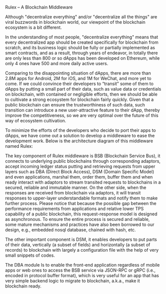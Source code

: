 Rulex – A Blockchain Middleware

Although "decentralize everything" and/or "decentralize all the things" are viral buzzwords in blockchain world, our viewpoint of the blockchain ecosystem is a bit different.

In the understanding of most people, "decentralize everything" means that every decentralized app should be created specifically for blockchain from scratch, and its business logic should be fully or partially implemented as smart contracts, and as a result, through years of endeavor, in totally there are only less than 800 or so dApps has been developed on Ethereum, while only 4 ones have 500 and more daily active users.  

Comparing to the disappointing situation of dApps, there are more than 2.8M apps for Android, 2M for iOS, and 1M for WeChat, and more yet to come.  If we could convince their developers to “transit” some of them to dApps by putting a small part of their data, such as value data or credentials on blockchain, with contained or negligible efforts, then we should be able to cultivate a strong ecosystem for blockchain fairly quickly.  Given that a public blockchain can ensure the trustworthiness of such data, such transition can introduce a new user-attractive feature to their dApp, thereby improve the competitiveness, so we are very optimal over the future of this way of ecosystem cultivation.

To minimize the efforts of the developers who decide to port their apps to dApps, we have come out a solution to develop a middleware to ease the development work. Below is the architecture diagram of this middleware named Rulex:


The key component of Rulex middleware is BSB (Blockchain Service Bus), it connects to underlying public blockchains through corresponding adaptors, accept incoming ledger status putting and retrieving requests from upper layers such as DBA (Direct Block Access), DSM (Domain Specific Model) and even applications, marshal them, order them, buffer them and when ready interact with adaptors to stream transited requests to blockchains in a secured, reliable and immutable manner. On the other side, when the responses are received from blockchain via adaptors, it will transit responses to upper-layer understandable formats and notify them to make further process.  Please notice that because the possible gap between the performance requirements from applications and relative lower TPS capability of a public blockchain, this request-response model is designed as asynchronous. To ensure the entire process is secured and reliable, some mature mechanisms and practices have also been borrowed to our design, e.g., embedded nosql database, chained with hash, etc.

The other important component is DSM, it enables developers to put parts of their data, vertically (a subset of fields) and horizontally (a subset of records) to blockchain with largely a configuration file with the help of very small snippets of codes.

The DBA module Is to enable the front-end application regardless of mobile apps or web ones to access the BSB service via JSON-RPC or gRPC (i.e., encoded in protocol buffer format), which is very useful for an app that has very simple backend logic to migrate to blockchain, a.k.a., make it blockchain ready.



